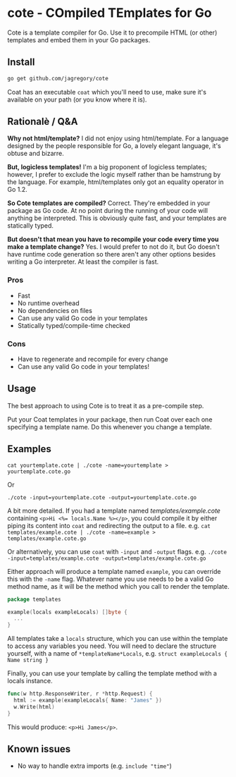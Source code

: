# cote - COmpiled TEmplates for Go

Cote is a template compiler for Go. Use it to precompile HTML (or other) templates and embed them in your Go packages.

## Install

```bash
go get github.com/jagregory/cote
```

Coat has an executable `coat` which you'll need to use, make sure it's available on your path (or you know where it is).

## Rationalè / Q&A

**Why not html/template?** I did not enjoy using html/template. For a language designed by the people responsible for Go, a lovely elegant language, it's obtuse and bizarre.

**But, logicless templates!** I'm a big proponent of logicless templates; however, I prefer to exclude the logic myself rather than be hamstrung by the language. For example, html/templates only got an equality operator in Go 1.2.

**So Cote templates are compiled?** Correct. They're embedded in your package as Go code. At no point during the running of your code will anything be interpreted. This is obviously quite fast, and your templates are statically typed.

**But doesn't that mean you have to recompile your code every time you make a template change?** Yes. I would prefer to not do it, but Go doesn't have runtime code generation so there aren't any other options besides writing a Go interpreter. At least the compiler is fast.

### Pros

  * Fast
  * No runtime overhead
  * No dependencies on files
  * Can use any valid Go code in your templates
  * Statically typed/compile-time checked

### Cons

  * Have to regenerate and recompile for every change
  * Can use any valid Go code in your templates!

## Usage

The best approach to using Cote is to treat it as a pre-compile step.

Put your Coat templates in your package, then run Coat over each one specifying a template name. Do this whenever you change a template.

## Examples

    cat yourtemplate.cote | ./cote -name=yourtemplate > yourtemplate.cote.go

Or

    ./cote -input=yourtemplate.cote -output=yourtemplate.cote.go

A bit more detailed. If you had a template named *templates/example.cote* containing `<p>Hi <%= locals.Name %></p>`, you could compile it by either piping its content into `coat` and redirecting the output to a file. e.g. `cat templates/example.cote | ./cote -name=example > templates/example.cote.go`

Or alternatively, you can use `coat` with `-input` and `-output` flags. e.g. `./cote -input=templates/example.cote -output=templates/example.cote.go`

Either approach will produce a template named `example`, you can override this with the `-name` flag. Whatever name you use needs to be a valid Go method name, as it will be the method which you call to render the template.

```go
package templates

example(locals exampleLocals) []byte {
  ...
}
```

All templates take a `locals` structure, which you can use within the template to access any variables you need. You will need to declare the structure yourself, with a name of `*templateName*Locals`, e.g. `struct exampleLocals { Name string }`

Finally, you can use your template by calling the template method with a locals instance.

```go
func(w http.ResponseWriter, r *http.Request) {
  html := example(exampleLocals{ Name: "James" })
  w.Write(html)
}
```

This would produce: `<p>Hi James</p>`.

## Known issues

  * No way to handle extra imports (e.g. `include "time"`)